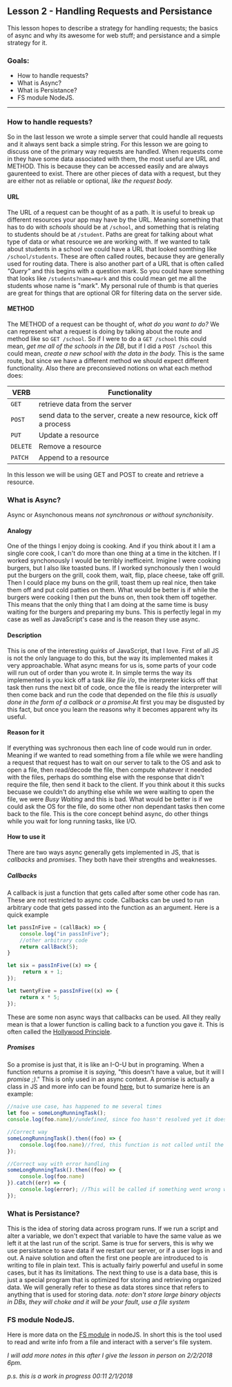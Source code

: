 Lesson 2 - Handling Requests and Persistance
---
This lesson hopes to describe a strategy for handling requests; the basics of async and why its awesome for web stuff; and persistance and a simple strategy for it.

### Goals:
* How to handle requests?
* What is Async?
* What is Persistance?
* FS module NodeJS.
---
### How to handle requests?
So in the last lesson we wrote a simple server that could handle all requests and it always sent back a simple string. For this lesson we are going to discuss one of the primary way requests are handled. 
When requests come in they have some data associated with them, the most useful are URL and METHOD. This is because they can be accessed easily and are always gaurenteed to exist. There are other pieces of data with a request, but they are either not as reliable or optional, _like the request body._ 

#### URL
The URL of a request can be thought of as a path. It is useful to break up different resources your app may have by the URL. Meaning something that has to do with _schools_ should be at `/school`, and something that is relating to students should be at `/student`. Paths are great for talking about what type of data or what resource we are working with. If we wanted to talk about students in a school we could have a URL that looked somthing like `/school/students`. These are often called routes, because they are generally used for routing data. There is also another part of a URL that is often called _"Query"_ and this begins with a question mark. So you could have something that looks like `/students?name=mark` and this could mean get me all the students whose name is "mark". My personal rule of thumb is that queries are great for things that are optional OR for filtering data on the server side. 

#### METHOD
The METHOD of a request can be thought of, _what do you want to do?_ We can represent what a request is doing by talking about the route and method like so `GET /school`. So if I were to do a `GET /school` this could mean, _get me all of the schools in the DB_, but if I did a `POST /school` this could mean, _create a new school with the data in the body._ This is the same route, but since we have a different method we should expect different functionality. Also there are preconsieved notions on what each method does:

|  VERB | Functionality  |
|---|---|
| `GET`  | retrieve data from the server  |
| `POST` | send data to the server, create a new resource, kick off a process  |
| `PUT` | Update a resource  |
| `DELETE` | Remove a resource  |
| `PATCH`  | Append to a resource  |

In this lesson we will be using GET and POST to create and retrieve a resource. 

### What is Async?
Async or Asynchonous means _not synchronous or without synchonisity_. 

#### Analogy
One of the things I enjoy doing is cooking. And if you think about it I am a single core cook, I can't do more than one thing at a time in the kitchen. If I worked synchonously I would be terribly inefficeint. Imigine I were cooking burgers, but I also like toasted buns. If I worked synchonously then I would put the burgers on the grill, cook them, wait, flip, place cheese, take off grill. Then I could place my buns on the grill, toast them up real nice, then take them off and put cold patties on them. What would be better is if while the burgers were cooking I then put the buns on, then took them off together. This means that the only thing that I am doing at the same time is busy waiting for the burgers and preparing my buns. This is perfectly legal in my case as well as JavaScript's case and is the reason they use async.

#### Description
This is one of the interesting _quirks_ of JavaScript, that I love. First of all JS is not the only language to do this, but the way its implemented makes it very approachable. What async means for us is, some parts of your code will run out of order than you wrote it. In simple terms the way its implemented is you kick off a task _like file i/o_, the interpreter kicks off that task then runs the next bit of code, once the file is ready the interpreter will then come back and run the code that depended on the file _this is usually done in the form of a callback or a promise_.At first you may be disgusted by this fact, but once you learn the reasons why it becomes apparent why its useful. 

#### Reason for it
If everything was sychronous then each line of code would run in order. Meaning if we wanted to read something from a file while we were handling a request that request has to wait on our server to talk to the OS and ask to open a file, then read/decode the file, then compute whatever it needed with the files, perhaps do somthing else with the response that didn't require the file, then send it back to the client. If you think about it this sucks becuase we couldn't do anything else while we were waiting to open the file, we were _Busy Waiting_ and this is bad. What would be better is if we could ask the OS for the file, do some other non dependant tasks then come back to the file. This is the core concept behind async, do other things while you wait for long running tasks, like I/O.

#### How to use it
There are two ways async generally gets implemented in JS, that is _callbacks_ and _promises_. They both have their strengths and weaknesses.

##### Callbacks
A callback is just a function that gets called after some other code has ran. These are not restricted to async code. Callbacks can be used to run arbitrary code that gets passed into the function as an argument.
Here is a quick example
```js
let passInFive = (callBack) => {
    console.log("in passInFive");
    //other arbitrary code
    return callBack(5);
}

let six = passInFive((x) => {
     return x + 1;
});

let twentyFive = passInFive((x) => {
    return x * 5;
});
```

These are some non async ways that callbacks can be used. All they really mean is that a lower function is calling back to a function you gave it. This is often called the [Hollywood Principle](http://wiki.c2.com/?HollywoodPrinciple).

##### Promises
So a promise is just that, it is like an I-O-U but in programing. When a function returns a promise it is _saying,_ "this doesn't have a value, but it will I _promise ;)_." This is only used in an async context. A promise is actually a class in JS and more info can be found [here](https://developer.mozilla.org/en-US/docs/Web/JavaScript/Reference/Global_Objects/Promise), but to sumarize here is an example:
```js
//naive use case, has happened to me several times
let foo = someLongRunningTask();
console.log(foo.name)//undefined, since foo hasn't resolved yet it doesn't have a value. It's not null, because it will have a value.

//Correct way
someLongRunningTask().then((foo) => {
    console.log(foo.name)//fred, this function is not called until the promise has resolved. more info can be found here {@link https://developer.mozilla.org/en-US/docs/Web/JavaScript/Reference/Global_Objects/Promise/then}
});

//Correct way with error handling
someLongRunningTask().then((foo) => {
    console.log(foo.name)
}).catch((err) => {
    console.log(error); //This will be called if something went wrong with the promise more info can be found here {@link https://developer.mozilla.org/en-US/docs/Web/JavaScript/Reference/Global_Objects/Promise/catch}
});
```


### What is Persistance?
This is the idea of storing data across program runs. If we run a script and alter a variable, we don't expect that variable to have the same value as we left it at the last run of the script. Same is true for servers, this is why we use persistance to save data if we restart our server, or if a user logs in and out. A naive solution and often the first one people are introduced to is writing to file in plain text. This is actually fairly powerful and useful in some cases, but it has its limitations. The next thing to use is a data base, this is just a special program that is optimized for storing and retrieving organized data. We will generally refer to these as data stores since that refers to anything that is used for storing data. _note: don't store large binary objects in DBs, they will choke and it will be your fault, use a file system_

### FS module NodeJS.
Here is more data on the [FS module](https://nodejs.org/api/fs.html) in nodeJS. In short this is the tool used to read and write info from a file and interact with a server's file system.

_I will add more notes in this after I give the lesson in person on 2/2/2018 6pm._

_p.s. this is a work in progress 00:11 2/1/2018_